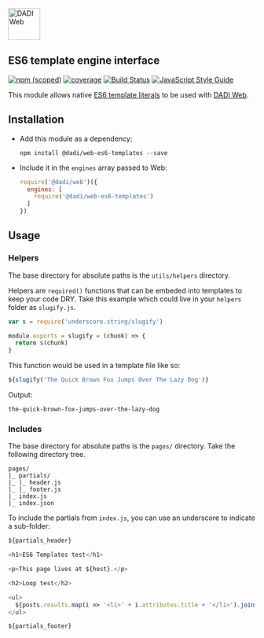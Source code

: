 <img src="https://dadi.tech/assets/products/dadi-web-full.png" alt="DADI Web" height="65"/>

## ES6 template engine interface

[![npm (scoped)](https://img.shields.io/npm/v/@dadi/web-es6-templates.svg?maxAge=10800&style=flat-square)](https://www.npmjs.com/package/@dadi/web-es6-templates)
[![coverage](https://img.shields.io/badge/coverage-73%25-yellow.svg?style=flat?style=flat-square)](https://github.com/dadi/web-es6-templates)
[![Build Status](https://travis-ci.org/dadi/web-es6-templates.svg?branch=master)](https://travis-ci.org/dadi/web-es6-templates)
[![JavaScript Style Guide](https://img.shields.io/badge/code%20style-standard-brightgreen.svg?style=flat-square)](http://standardjs.com/)

This module allows native [ES6 template literals](https://developer.mozilla.org/en/docs/Web/JavaScript/Reference/Template_literals) to be used with [DADI Web](https://github.com/dadi/web).

## Installation

- Add this module as a dependency:

   ```
   npm install @dadi/web-es6-templates --save
   ```

- Include it in the `engines` array passed to Web:

   ```js
   require('@dadi/web')({
     engines: [
       require('@dadi/web-es6-templates')
     ]
   })
   ```

## Usage

### Helpers

The base directory for absolute paths is the `utils/helpers` directory.

Helpers are `required()` functions that can be embeded into templates to keep your code DRY. Take this example which could live in your `helpers` folder as `slugify.js`.

```javascript
var s = require('underscore.string/slugify')

module.exports = slugify = (chunk) => {
  return s(chunk)
}
```

This function would be used in a template file like so:

```javascript
${slugify('The Quick Brown Fox Jumps Over The Lazy Dog')}
```

Output:

```
the-quick-brown-fox-jumps-over-the-lazy-dog
```

### Includes

The base directory for absolute paths is the `pages/` directory. Take the following directory tree.

```
pages/
|_ partials/
|_ |_ header.js
|_ |_ footer.js
|_ index.js
|_ index.json
```

To include the partials from `index.js`, you can use an underscore to indicate a sub-folder:

```js
${partials_header}

<h1>ES6 Templates test</h1>

<p>This page lives at ${host}.</p>

<h2>Loop test</h2>

<ul>
  ${posts.results.map(i => '<li>' + i.attributes.title + '</li>').join('')}
</ul>

${partials_footer}
```

